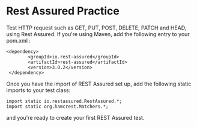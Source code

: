 # Rest Assured Practice
Test HTTP request such as GET, PUT, POST, DELETE, PATCH and HEAD, using Rest Assured.
If you're using Maven, add the following entry to your pom.xml :

    <dependency>
            <groupId>io.rest-assured</groupId>
            <artifactId>rest-assured</artifactId>
            <version>3.0.2</version>
     </dependency>

Once you have the import of REST Assured set up, add the following static imports to your test class:

    import static io.restassured.RestAssured.*;
    import static org.hamcrest.Matchers.*;
    
and you're ready to create your first REST Assured test.